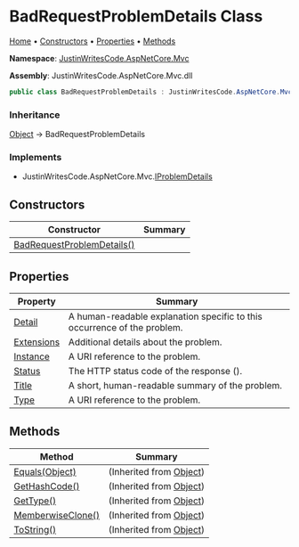 # BadRequestProblemDetails Class

[Home](../../README.md) &#x2022; [Constructors](#constructors) &#x2022; [Properties](#properties) &#x2022; [Methods](#methods)

**Namespace**: [JustinWritesCode.AspNetCore.Mvc](../README.md)

**Assembly**: JustinWritesCode\.AspNetCore\.Mvc\.dll

```csharp
public class BadRequestProblemDetails : JustinWritesCode.AspNetCore.Mvc.IProblemDetails
```

### Inheritance

[Object](https://docs.microsoft.com/en-us/dotnet/api/system.object) &#x2192; BadRequestProblemDetails

### Implements

* JustinWritesCode\.AspNetCore\.Mvc\.[IProblemDetails](../IProblemDetails/README.md)

## Constructors

| Constructor | Summary |
| ----------- | ------- |
| [BadRequestProblemDetails()](-ctor/README.md) | |

## Properties

| Property | Summary |
| -------- | ------- |
| [Detail](Detail/README.md) | A human\-readable explanation specific to this occurrence of the problem\. |
| [Extensions](Extensions/README.md) | Additional details about the problem\. |
| [Instance](Instance/README.md) | A URI reference to the problem\. |
| [Status](Status/README.md) | The HTTP status code of the response \(\)\. |
| [Title](Title/README.md) | A short, human\-readable summary of the problem\. |
| [Type](Type/README.md) | A URI reference to the problem\. |

## Methods

| Method | Summary |
| ------ | ------- |
| [Equals(Object)](https://docs.microsoft.com/en-us/dotnet/api/system.object.equals) |  \(Inherited from [Object](https://docs.microsoft.com/en-us/dotnet/api/system.object)\) |
| [GetHashCode()](https://docs.microsoft.com/en-us/dotnet/api/system.object.gethashcode) |  \(Inherited from [Object](https://docs.microsoft.com/en-us/dotnet/api/system.object)\) |
| [GetType()](https://docs.microsoft.com/en-us/dotnet/api/system.object.gettype) |  \(Inherited from [Object](https://docs.microsoft.com/en-us/dotnet/api/system.object)\) |
| [MemberwiseClone()](https://docs.microsoft.com/en-us/dotnet/api/system.object.memberwiseclone) |  \(Inherited from [Object](https://docs.microsoft.com/en-us/dotnet/api/system.object)\) |
| [ToString()](https://docs.microsoft.com/en-us/dotnet/api/system.object.tostring) |  \(Inherited from [Object](https://docs.microsoft.com/en-us/dotnet/api/system.object)\) |

